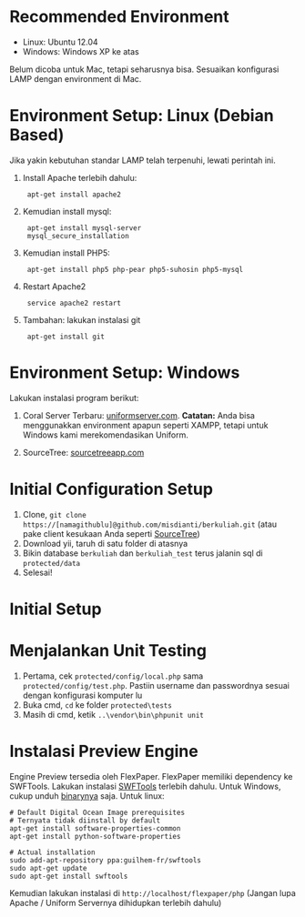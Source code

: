 # Recommended Environment

- Linux: Ubuntu 12.04
- Windows: Windows XP ke atas

Belum dicoba untuk Mac, tetapi seharusnya bisa. Sesuaikan konfigurasi LAMP dengan environment di Mac.

# Environment Setup: Linux (Debian Based)

Jika yakin kebutuhan standar LAMP telah terpenuhi, lewati perintah ini.

1. Install Apache terlebih dahulu:

		apt-get install apache2

1. Kemudian install mysql:

		apt-get install mysql-server
		mysql_secure_installation

1. Kemudian install PHP5:

		apt-get install php5 php-pear php5-suhosin php5-mysql

1. Restart Apache2

		service apache2 restart

1. Tambahan: lakukan instalasi git

		apt-get install git

# Environment Setup: Windows

Lakukan instalasi program berikut:

1. Coral Server Terbaru: [uniformserver.com](http://sourceforge.net/projects/miniserver/files/Uniform%20Server/8.9.2-Coral/Coral_8_9_2.exe/download). **Catatan:** Anda bisa menggunakkan environment apapun seperti XAMPP, tetapi untuk Windows kami merekomendasikan Uniform.

1. SourceTree: [sourcetreeapp.com](http://sourcetreeapp.com)

# Initial Configuration Setup

1. Clone, `git clone https://[namagithublu]@github.com/misdianti/berkuliah.git` (atau pake client
   kesukaan Anda seperti [SourceTree](http://sourcetreeapp.com))
2. Download yii, taruh di satu folder di atasnya
3. Bikin database `berkuliah` dan `berkuliah_test` terus jalanin sql di `protected/data`
4. Selesai!

# Initial Setup



# Menjalankan Unit Testing

1. Pertama, cek `protected/config/local.php` sama `protected/config/test.php`. Pastiin
   username dan passwordnya sesuai dengan konfigurasi komputer lu
2. Buka cmd, `cd` ke folder `protected\tests`
3. Masih di cmd, ketik `..\vendor\bin\phpunit unit`

# Instalasi Preview Engine

Engine Preview tersedia oleh FlexPaper. FlexPaper memiliki dependency ke SWFTools. Lakukan instalasi [SWFTools](http://www.swftools.org/download.html) terlebih dahulu. Untuk Windows, cukup unduh [binarynya](http://www.swftools.org/swftools-0.9.0.exe) saja. Untuk linux:

	# Default Digital Ocean Image prerequisites
	# Ternyata tidak diinstall by default
	apt-get install software-properties-common
	apt-get install python-software-properties

	# Actual installation
	sudo add-apt-repository ppa:guilhem-fr/swftools
	sudo apt-get update
	sudo apt-get install swftools

Kemudian lakukan instalasi di `http://localhost/flexpaper/php` (Jangan lupa Apache / Uniform Servernya dihidupkan terlebih dahulu)